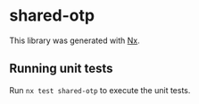 # shared-otp

This library was generated with [Nx](https://nx.dev).

## Running unit tests

Run `nx test shared-otp` to execute the unit tests.
